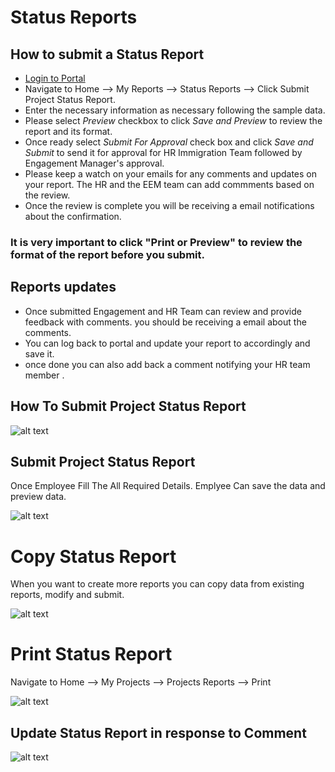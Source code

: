Status Reports
===========

How to submit a Status Report
----
 - [Login to Portal](../../office/forgot-password.html "Login")
 - Navigate to Home --> My Reports --> Status Reports --> Click Submit Project Status Report.
 - Enter the necessary information as necessary following the sample data.
 - Please select *Preview* checkbox to click *Save and Preview* to review the report and its format.
 - Once ready select *Submit For Approval* check box and click *Save and Submit* to send it for approval for HR Immigration Team followed by Engagement Manager's approval.
 - Please keep a watch on your emails for any comments and updates on your report. The HR and the EEM team can add commments based on the review. 
 - Once the review is complete you will be receiving a email notifications about the confirmation.

###  It is very important to click "Print or Preview" to review the format of the report before you submit.

Reports updates
----

 - Once submitted Engagement and HR Team can review and provide feedback with comments. you should be receiving a email about the comments.
 - You can log back to portal and update your report to accordingly and save it.
 - once done you can also add back a comment notifying your HR team member .

How To Submit Project Status Report
----
![alt text](../../images/statusreport/create-status-report.png "Create Status Report")

Submit Project Status Report
----

Once Employee Fill The All Required Details. Emplyee Can save the data and  preview data.

![alt text](../../images/statusreport/preview-report.png "Submit Status Report")

Copy Status Report
===========
When you  want to create more reports you can copy data from existing reports, modify and submit.

![alt text](../../images/statusreport/status-report-copy.png "Status Report")

Print Status Report
===========
Navigate to Home --> My Projects --> Projects Reports --> Print

![alt text](../../images/statusreport/print-status-report.png "Status Report")

Update Status Report in response to Comment
----
![alt text](../../images/statusreport/Add_Hr_Comment.png "Status Report")

